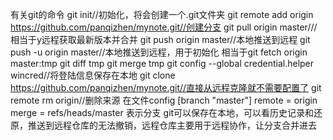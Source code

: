 有关git的命令
git init//初始化，将会创建一个.git文件夹
git remote add origin https://github.com/panqizhen/mynote.git//创建分支
git pull origin master///相当于y远程获取最新版本并合并
git push origin master//本地推送到远程
git push -u origin master//本地推送到远程，用于初始化
相当于git fetch origin master:tmp
git diff tmp
git merge tmp
git config --global credential.helper wincred//将登陆信息保存在本地
git clone https://github.com/panqizhen/mynote.git//直接从远程克隆就不需要配置了
git remote rm origin//删除来源
在文件config
[branch "master"]
	remote = origin
	merge = refs/heads/master
表示分支
git可以保存在本地，可以看历史记录和还原，推送到远程仓库的无法撤销，远程仓库主要用于远程协作，让分支合并进去


